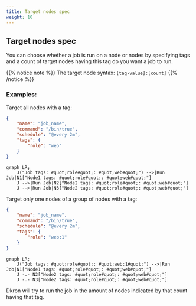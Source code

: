 ```yaml
---
title: Target nodes spec
weight: 10
---
```


## Target nodes spec

You can choose whether a job is run on a node or nodes by specifying tags and a count of target nodes having this tag do you want a job to run.

{{% notice note %}}
The target node syntax: `[tag-value]:[count]`
{{% /notice %}}

### Examples:

Target all nodes with a tag:

```json
{
    "name": "job_name",
    "command": "/bin/true",
    "schedule": "@every 2m",
    "tags": {
        "role": "web"
    }
}
```

```mermaid
graph LR;
    J("Job tags: #quot;role#quot;: #quot;web#quot;") -->|Run Job|N1["Node1 tags: #quot;role#quot;: #quot;web#quot;"]
    J -->|Run Job|N2["Node2 tags: #quot;role#quot;: #quot;web#quot;"]
    J -->|Run Job|N3["Node2 tags: #quot;role#quot;: #quot;web#quot;"]
```

Target only one nodes of a group of nodes with a tag:

```json
{
    "name": "job_name",
    "command": "/bin/true",
    "schedule": "@every 2m",
    "tags": {
        "role": "web:1"
    }
}
```

```mermaid
graph LR;
    J("Job tags: #quot;role#quot;: #quot;web:1#quot;") -->|Run Job|N1["Node1 tags: #quot;role#quot;: #quot;web#quot;"]
    J -.- N2["Node2 tags: #quot;role#quot;: #quot;web#quot;"]
    J -.- N3["Node2 tags: #quot;role#quot;: #quot;web#quot;"]
```

Dkron will try to run the job in the amount of nodes indicated by that count having that tag.

